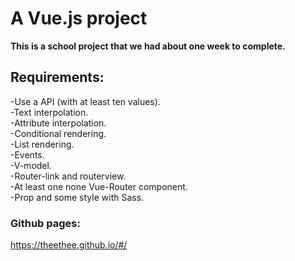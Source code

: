 # A Vue.js project

**This is a school project that we had about one week to complete.**

## Requirements:

-Use a API (with at least ten values).<br>
-Text interpolation.<br>
-Attribute interpolation.<br>
-Conditional rendering.<br>
-List rendering.<br>
-Events.<br>
-V-model.<br>
-Router-link and routerview.<br>
-At least one none Vue-Router component.<br>
-Prop and some style with Sass.<br>

### Github pages:
https://theethee.github.io/#/
